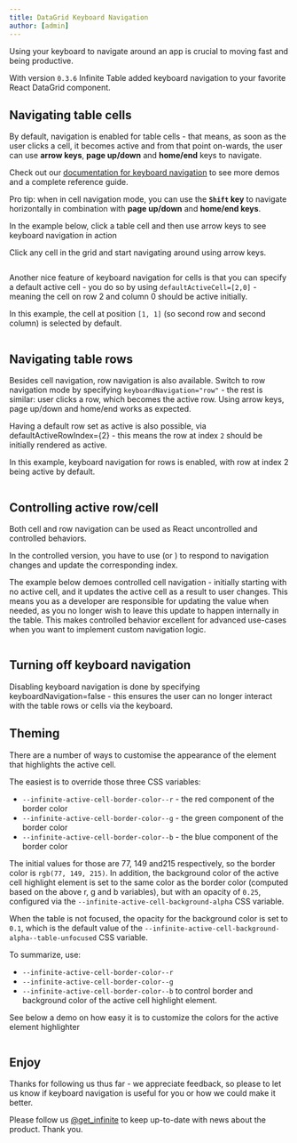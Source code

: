 ```yaml
---
title: DataGrid Keyboard Navigation
author: [admin]
---
```


Using your keyboard to navigate around an app is crucial to moving fast and being productive.

With version `0.3.6` Infinite Table added keyboard navigation to your favorite React DataGrid component.

## Navigating table cells

By default, navigation is enabled for table cells - that means, as soon as the user clicks a cell, it becomes active and from that point on-wards, the user can use **arrow keys**, **page up/down** and **home/end** keys to navigate.

Check out our [documentation for keyboard navigation](/docs/latest/learn/keyboard-navigation/navigating-cells) to see more demos and a complete reference guide.

<Note>

Pro tip: when in cell navigation mode, you can use the **`Shift` key** to navigate horizontally in combination with **page up/down** and **home/end keys**.

</Note>

In the example below, click a table cell and then use arrow keys to see keyboard navigation in action


<Sandpack title="Keyboard navigation is enabled by default">

<Description>

Click any cell in the grid and start navigating around using arrow keys.

</Description>

```tsx file=navigating-your-datagrid-keyboard-navigation-initial-example.page.tsx
```

</Sandpack>


Another nice feature of keyboard navigation for cells is that you can specify a default active cell - you do so by using `defaultActiveCell=[2,0]` - meaning the cell on row 2 and column 0 should be active initially.

<Sandpack title="Default cell selection">

<Description>

In this example, the cell at position `[1, 1]` (so second row and second column) is selected by default.

</Description>

```tsx file=navigating-your-datagrid-keyboard-navigation-with-default-active-cell.page.tsx
```

</Sandpack>

## Navigating table rows

Besides cell navigation, row navigation is also available. Switch to row navigation mode by specifying `keyboardNavigation="row"` - the rest is similar: user clicks a row, which becomes the active row. Using arrow keys, page up/down and home/end works as expected.

Having a default row set as active is also possible, via  <PropLink name="defaultActiveRowIndex">defaultActiveRowIndex={2}</PropLink> - this means the row at index `2` should be initially rendered as active.

<Sandpack title="Keyboard navigation for rows with default selection">

<Description>

In this example, keyboard navigation for rows is enabled, with row at index 2 being active by default.

</Description>

```tsx file=navigating-your-datagrid-row-selection.page.tsx
```

</Sandpack>

## Controlling active row/cell

Both cell and row navigation can be used as React uncontrolled and controlled behaviors.

In the controlled version, you have to use <PropLink name="onActiveCellIndexChange" /> (or <PropLink name="onActiveRowIndexChange"/>) to respond to navigation changes and update the corresponding index.


The example below demoes controlled cell navigation - initially starting with no active cell, and it updates the active cell as a result to user changes. This means you as a developer are responsible for updating the value when needed, as you no longer wish to leave this update to happen internally in the table. This makes controlled behavior excellent for advanced use-cases when you want to implement custom navigation logic.

<Sandpack title="Controlled cell navigation">

```tsx file=navigating-your-datagrid-controlled-cell-navigation.page.tsx
```

</Sandpack>

## Turning off keyboard navigation

Disabling keyboard navigation is done by specifying <PropLink name="keyboardNavigation">keyboardNavigation=false</PropLink> - this ensures the user can no longer interact with the table rows or cells via the keyboard.

## Theming

There are a number of ways to customise the appearance of the element that highlights the active cell.

The easiest is to override those three CSS variables:

* `--infinite-active-cell-border-color--r` - the red component of the border color
* `--infinite-active-cell-border-color--g` - the green component of the border color
* `--infinite-active-cell-border-color--b` - the blue component of the border color

The initial values for those are 77, 149 and215 respectively, so the border color is `rgb(77, 149, 215)`.
In addition, the background color of the active cell highlight element is set to the same color as the border color (computed based on the above r, g and b variables), but with an opacity of `0.25`, configured via the `--infinite-active-cell-background-alpha` CSS variable. 

When the table is not focused, the opacity for the background color is set to `0.1`, which is the default value of the `--infinite-active-cell-background-alpha--table-unfocused` CSS variable.

To summarize, use:

* `--infinite-active-cell-border-color--r`
* `--infinite-active-cell-border-color--g`
* `--infinite-active-cell-border-color--b`
to control border and background color of the active cell highlight element.

See below a demo on how easy it is to customize the colors for the active element highlighter

<Sandpack title="Theming keyboard navigation">

```tsx file=navigating-your-datagrid-theming.page.tsx
```

</Sandpack>

## Enjoy

Thanks for following us thus far - we appreciate feedback, so please to let us know if keyboard navigation is useful for you or how we could make it better.

Please follow us [@get_infinite](https://twitter.com/get_infinite) to keep up-to-date with news about the product. Thank you.